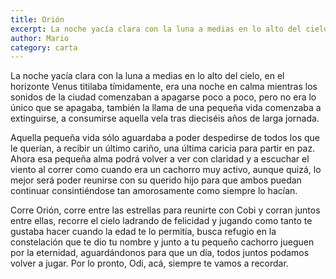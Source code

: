 ```yaml
---
title: Orión
excerpt: La noche yacía clara con la luna a medias en lo alto del cielo, en el horizonte Venus titilaba tímidamente
author: Mario
category: carta
---
```


La noche yacía clara con la luna a medias en lo alto del cielo, en el horizonte
Venus titilaba tímidamente, era una noche en calma mientras los sonidos de la ciudad
comenzaban a apagarse poco a poco, pero no era lo único que se apagaba, también
la llama de una pequeña vida comenzaba a extinguirse, a consumirse aquella vela tras
dieciséis años de larga jornada.

Aquella pequeña vida sólo aguardaba a poder despedirse de todos los que le querían,
a recibir un último cariño, una última caricia para partir en paz. Ahora esa
pequeña alma podrá volver a ver con claridad y a escuchar el viento al correr como
cuando era un cachorro muy activo, aunque quizá, lo mejor será poder reunirse con
su querido hijo para que ambos puedan continuar consintiéndose tan amorosamente
como siempre lo hacían.

Corre Orión, corre entre las estrellas para reunirte con Cobi y corran juntos entre
ellas, recorre el cielo ladrando de felicidad y jugando como tanto te gustaba hacer
cuando la edad te lo permitía, busca refugio en la constelación que te dio tu nombre
y junto a tu pequeño cachorro jueguen por la eternidad, aguardándonos para que un
día, todos juntos podamos volver a jugar. Por lo pronto, Odi, acá, siempre
te vamos a recordar.
